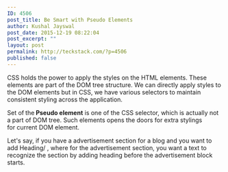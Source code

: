```yaml
---
ID: 4506
post_title: Be Smart with Pseudo Elements
author: Kushal Jayswal
post_date: 2015-12-19 08:22:04
post_excerpt: ""
layout: post
permalink: http://teckstack.com/?p=4506
published: false
---
```

CSS holds the power to apply the styles on the HTML elements. These elements are part of the DOM tree structure. We can directly apply styles to the DOM elements but in CSS, we have various selectors to maintain consistent styling across the application.

Set of<strong> </strong>the<strong> Pseudo element</strong> is one of the CSS selector, which is actually not a part of DOM tree. Such elements opens the doors for extra stylings for current DOM element.

Let's say, if you have a advertisement section for a blog and you want to add Heading/ , where for the advertisement section, you want a text to recognize the section by adding heading before the advertisement block starts.